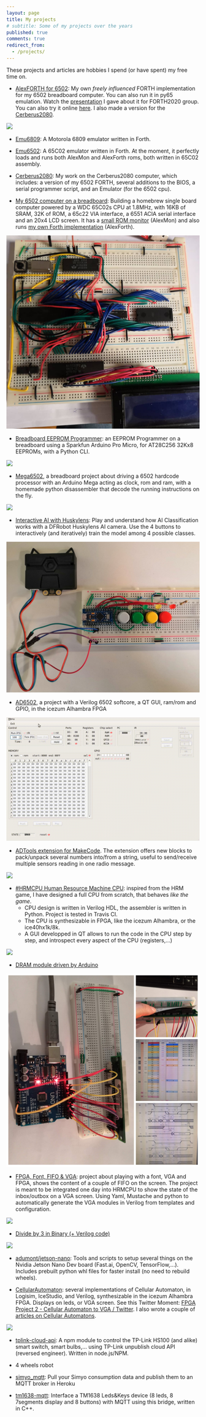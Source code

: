 ```yaml
---
layout: page
title: My projects
# subtitle: Some of my projects over the years
published: true
comments: true
redirect_from:
  - /projects/
---
```


These projects and articles are hobbies I spend (or have spent) my free time on.

- [AlexFORTH for 6502](https://github.com/adumont/hb6502/tree/main/forth#homebrew-6502-sbc---forth): My own *freely influenced* FORTH implementation for my 6502 breadboard computer. You can also run it in py65 emulation. Watch the [presentation](https://adumont.github.io/talks/) I gave about it for FORTH2020 group. You can also try it online [here](https://replit.com/@AlexandreDumon1/Alex-Forth). I also made a version for the [Cerberus2080](https://github.com/adumont/CERBERUS2080#cerberus2080).

![](https://adumont.github.io/assets/img/forth/AlexForth_LCDdemo.png)

- [Emu6809](https://github.com/adumont/emu6809): A Motorola 6809 emulator written in Forth.

- [Emu6502](https://github.com/adumont/emu6502): A 65C02 emulator written in Forth. At the moment, it perfectly loads and runs both AlexMon and AlexForth roms, both written in 65C02 assembly.

- [Cerberus2080](https://github.com/adumont/CERBERUS2080#cerberus2080): My work on the Cerberus2080 computer, which includes: a version of my 6502 FORTH, several additions to the BIOS, a serial programmer script, and an Emulator (for the 6502 cpu).

- [My 6502 computer on a breadboard](https://github.com/adumont/hb6502#homebrew-6502-sbc): Building a homebrew single board computer powered by a WDC 65C02s CPU at 1.8MHz, with 16KB of SRAM, 32K of ROM, a 65c22 VIA interface, a 6551 ACIA serial interface and an 20x4 LCD screen. It has a [small ROM monitor](https://github.com/adumont/hb6502#monitor) (AlexMon) and also runs [my own Forth implementation](https://github.com/adumont/hb6502/tree/main/forth#homebrew-6502-sbc---forth) (AlexForth).

![](https://github.com/adumont/hb6502/raw/main/sbc/imgs/IMG_20210507_202922_616.jpg)

- [Breadboard EEPROM Programmer](https://github.com/adumont/hb6502/tree/main/programmer#breadboard-eeprom-programmer): an EEPROM Programmer on a breadboard using a Sparkfun Arduino Pro Micro, for AT28C256 32Kx8 EEPROMs, with a Python CLI.

![](https://github.com/adumont/mega6502/raw/main/imgs/programmer.jpg)

- [Mega6502](https://github.com/adumont/mega6502#6502-cpu-driven-by-an-arduino-mega), a breadboard project about driving a 6502 hardcode processor with an Arduino Mega acting as clock, rom and ram, with a homemade python disassembler that decode the running instructions on the fly.

![](https://github.com/adumont/mega6502/raw/main/imgs/mega6502.jpg)

- [Interactive AI with Huskylens](https://github.com/adumont/ProMicro-Huskylens#readme): Play and understand how AI Classification works with a DFRobot Huskylens AI camera. Use the 4 buttons to interactively (and iteratively) train the model among 4 possible classes.

![](https://github.com/adumont/ProMicro-Huskylens/raw/main/doc/IMG_20210102_191126.jpg)

- [AD6502](https://github.com/adumont/ad6502#ad6502), a project with a Verilog 6502 softcore, a QT GUI, ram/rom and GPIO, in the icezum Alhambra FPGA

![](https://github.com/adumont/ad6502/raw/master/assets/gui/vokoscreen-2020-05-24_15-01-50.gif)

- [ADTools extension for MakeCode](https://adumont.github.io/pxt-ADTools/). The extension offers new blocks to pack/unpack several numbers into/from a string, useful to send/receive multiple sensors reading in one radio message.

![](https://github.com/adumont/test-extension/raw/master/.github/makecode/blocks.png)

- [#HRMCPU Human Resource Machine CPU](https://github.com/adumont/hrm-cpu#human-resource-machine-cpu-verilog): inspired from the HRM game, I have designed a full CPU from scratch, that behaves *like the game*.
  - CPU design is written in Verilog HDL, the assembler is written in Python. Project is tested in Travis CI.
  - The CPU is synthesizable in FPGA, like the icezum Alhambra, or the ice40hx1k/8k.
  - A GUI developped in QT allows to run the code in the CPU step by step, and introspect every aspect of the CPU (registers,...)

![](https://adumont.github.io/assets/img/hrmcpu.gif)

- [DRAM module driven by Arduino](https://github.com/adumont/dram)

![](https://github.com/adumont/dram/raw/master/pics/4images.jpg)

- [FPGA, Font, FIFO & VGA](https://github.com/adumont/fpga-font): project about playing with a font, VGA and FPGA, shows the content of a couple of FIFO on the screen. The project is meant to be integrated one day into HRMCPU to show the state of the inbox/outbox on a VGA screen. Using Yaml, Mustache and python to automatically generate the VGA modules in Verilog from templates and configuration.

![](https://pbs.twimg.com/media/EYFBDGVXsAAK0z5?format=jpg&name=small)

- [Divide by 3 in Binary (+ Verilog code)](https://telegra.ph/Divide-by-3-in-Binary-Verilog-05-02)

![](https://telegra.ph/file/12589033ac77a274052a7.png)

- [adumont/jetson-nano](https://github.com/adumont/jetson-nano/blob/master/README.md): Tools and scripts to setup several things on the Nvidia Jetson Nano Dev board (Fast.ai, OpenCV, TensorFlow,...). Includes prebuilt python whl files for faster install (no need to rebuild wheels).

- [CellularAutomaton](https://github.com/adumont/CellularAutomaton): several implementations of Cellular Automaton, in Logisim, IceStudio, and Verilog, synthesizable in the icezum Alhambra FPGA. Displays on leds, or VGA screen. See this Twitter Moment: [FPGA Project 2 - Cellular Automaton to VGA / Twitter](https://twitter.com/i/events/955588183252701184). I also wrote a couple of [articles on Cellular Automatons](https://maker.itnerd.space/tag/automaton/).

![](https://pbs.twimg.com/media/DUQ6faiWsAIc3DO?format=png&name=small)

- <a name="tplink-cloud-api"></a>[tplink-cloud-api](https://github.com/adumont/tplink-cloud-api): A npm module to control the TP-Link HS100 (and alike) smart switch, smart bulbs,... using TP-Link unpublish cloud API (reversed engineer). Written in node.js/NPM.

- 4 wheels robot

- [simyo_mqtt](https://github.com/adumont/simyo_mqtt): Pull your Simyo consumption data and publish them to an MQTT broker in Heroku

- [tm1638-mqtt](https://github.com/adumont/tm1638-mqtt): Interface a TM1638 Leds&Keys device (8 leds, 8 7segments display and 8 buttons) with MQTT using this bridge, written in C++.

